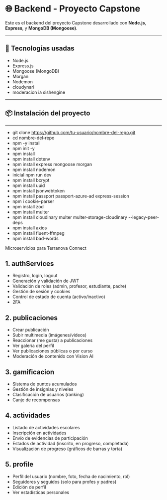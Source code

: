 # 🌐 Backend - Proyecto Capstone

Este es el backend del proyecto Capstone desarrollado con **Node.js**, **Express**, y **MongoDB (Mongoose)**.

---

## 🚀 Tecnologías usadas

- Node.js  
- Express.js  
- Mongoose (MongoDB)  
- Morgan  
- Nodemon
- cloudynari
- moderacion ia sishengine

---

## 📦 Instalación del proyecto

---
- git clone https://github.com/tu-usuario/nombre-del-repo.git
- cd nombre-del-repo
- npm -y install
- npm init -y
- npm install
- npm install dotenv
- npm install express mongoose morgan
- npm install nodemon
- inicial npm run dev
- npm install bcrypt
- npm install uuid
- npm install jsonwebtoken
- npm install passport passport-azure-ad express-session
- npm i cookie-parser
- npm install zod
- npm install multer
- npm install cloudinary multer multer-storage-cloudinary --legacy-peer-deps
- npm install axios
- npm install fluent-ffmpeg
- npm install bad-words










 Microservicios para Terranova Connect

## 1. authServices
- Registro, login, logout
- Generación y validación de JWT
- Validación de roles (admin, profesor, estudiante, padre)
- Gestión de sesión y cookies
- Control de estado de cuenta (activo/inactivo)
- 2FA

## 2. publicaciones
- Crear publicación
- Subir multimedia (imágenes/videos)
- Reaccionar (me gusta) a publicaciones
- Ver galería del perfil
- Ver publicaciones públicas o por curso
- Moderación de contenido con Vision AI

## 3. gamificacion
- Sistema de puntos acumulados
- Gestión de insignias y niveles
- Clasificación de usuarios (ranking)
- Canje de recompensas

## 4. actividades
- Listado de actividades escolares
- Inscripción en actividades
- Envío de evidencias de participación
- Estados de actividad (inscrito, en progreso, completada)
- Visualización de progreso (gráficos de barras y torta)

## 5. profile
- Perfil del usuario (nombre, foto, fecha de nacimiento, rol)
- Seguidores y seguidos (solo para profes y padres)
- Edición de perfil
- Ver estadísticas personales

